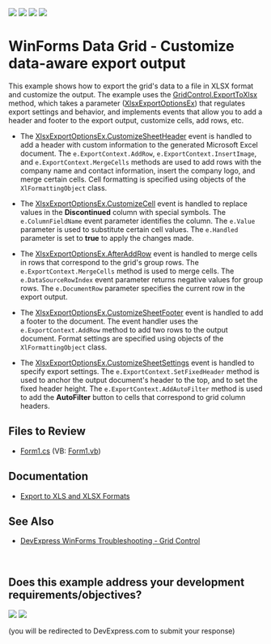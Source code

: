 <!-- default badges list -->
![](https://img.shields.io/endpoint?url=https://codecentral.devexpress.com/api/v1/VersionRange/128627083/24.2.1%2B)
[![](https://img.shields.io/badge/Open_in_DevExpress_Support_Center-FF7200?style=flat-square&logo=DevExpress&logoColor=white)](https://supportcenter.devexpress.com/ticket/details/T247610)
[![](https://img.shields.io/badge/📖_How_to_use_DevExpress_Examples-e9f6fc?style=flat-square)](https://docs.devexpress.com/GeneralInformation/403183)
[![](https://img.shields.io/badge/💬_Leave_Feedback-feecdd?style=flat-square)](#does-this-example-address-your-development-requirementsobjectives)
<!-- default badges end -->

# WinForms Data Grid - Customize data-aware export output

This example shows how to export the grid's data to a file in XLSX format and customize the output. The example uses the [GridControl.ExportToXlsx](https://docs.devexpress.com/WindowsForms/DevExpress.XtraGrid.GridControl.ExportToXlsx(System.String-DevExpress.XtraPrinting.XlsxExportOptions)) method, which takes a parameter ([XlsxExportOptionsEx](https://docs.devexpress.com/CoreLibraries/DevExpress.XtraPrinting.XlsxExportOptionsEx)) that regulates export settings and behavior, and implements events that allow you to add a header and footer to the export output, customize cells, add rows, etc.

* The [XlsxExportOptionsEx.CustomizeSheetHeader](https://docs.devexpress.com/CoreLibraries/DevExpress.XtraPrinting.XlsxExportOptionsEx.CustomizeSheetHeader) event is handled to add a header with custom information to the generated Microsoft Excel document. The `e.ExportContext.AddRow`, `e.ExportContext.InsertImage`, and `e.ExportContext.MergeCells` methods are used to add rows with the company name and contact information, insert the company logo, and merge certain cells. Cell formatting is specified using objects of the `XlFormattingObject` class.

* The [XlsxExportOptionsEx.CustomizeCell](https://docs.devexpress.com/CoreLibraries/DevExpress.XtraPrinting.XlsxExportOptionsEx.CustomizeCell) event is handled to replace values in the **Discontinued** column with special symbols. The `e.ColumnFieldName` event parameter identifies the column. The `e.Value` parameter is used to substitute certain cell values. The `e.Handled` parameter is set to **true** to apply the changes made.

* The [XlsxExportOptionsEx.AfterAddRow](https://docs.devexpress.com/CoreLibraries/DevExpress.XtraPrinting.XlsxExportOptionsEx.AfterAddRow) event is handled to merge cells in rows that correspond to the grid's group rows. The `e.ExportContext.MergeCells` method is used to merge cells. The `e.DataSourceRowIndex` event parameter returns negative values for group rows. The `e.DocumentRow` parameter specifies the current row in the export output.

* The [XlsxExportOptionsEx.CustomizeSheetFooter](https://docs.devexpress.com/CoreLibraries/DevExpress.XtraPrinting.XlsExportOptionsEx.CustomizeSheetFooter) event is handled to add a footer to the document. The event handler uses the `e.ExportContext.AddRow` method to add two rows to the output document. Format settings are specified using objects of the `XlFormattingObject` class.

* The [XlsxExportOptionsEx.CustomizeSheetSettings](https://docs.devexpress.com/CoreLibraries/DevExpress.XtraPrinting.XlsxExportOptionsEx.CustomizeSheetSettings) event is handled to specify export settings. The `e.ExportContext.SetFixedHeader` method is used to anchor the output document's header to the top, and to set the fixed header height. The `e.ExportContext.AddAutoFilter` method is used to add the **AutoFilter** button to cells that correspond to grid column headers.</p>


## Files to Review

* [Form1.cs](./CS/GridDataAwareExportCustomization/Form1.cs) (VB: [Form1.vb](./VB/GridDataAwareExportCustomization/Form1.vb))

## Documentation

* [Export to XLS and XLSX Formats](https://docs.devexpress.com/WindowsForms/17733/controls-and-libraries/data-grid/export-and-printing/export-to-xls-and-xlsx-formats)

## See Also

* [DevExpress WinForms Troubleshooting - Grid Control](https://go.devexpress.com/CheatSheets_WinForms_Examples_T934742.aspx)

<br/>


<!-- feedback -->
## Does this example address your development requirements/objectives?

[<img src="https://www.devexpress.com/support/examples/i/yes-button.svg"/>](https://www.devexpress.com/support/examples/survey.xml?utm_source=github&utm_campaign=winforms-grid-customize-data-aware-export-output&~~~was_helpful=yes) [<img src="https://www.devexpress.com/support/examples/i/no-button.svg"/>](https://www.devexpress.com/support/examples/survey.xml?utm_source=github&utm_campaign=winforms-grid-customize-data-aware-export-output&~~~was_helpful=no)

(you will be redirected to DevExpress.com to submit your response)
<!-- feedback end -->
